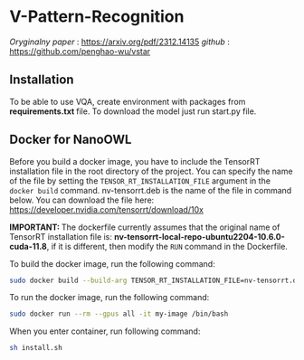 # V-Pattern-Recognition

*Oryginalny paper* : https://arxiv.org/pdf/2312.14135
*github* : https://github.com/penghao-wu/vstar

## Installation
To be able to use VQA, create environment with packages from <B>requirements.txt </B> file.
To download the model just run start.py file.

## Docker for NanoOWL
Before you build a docker image, you have to include the TensorRT installation file in the root directory of the project. 
You can specify the name of the file by setting the `TENSOR_RT_INSTALLATION_FILE` argument in the `docker build` command.
nv-tensorrt.deb is the name of the file in command below.
You can download the file here: https://developer.nvidia.com/tensorrt/download/10x

<B> IMPORTANT: </B> The dockerfile currently assumes that the original name of TensorRT installation file is: <B>nv-tensorrt-local-repo-ubuntu2204-10.6.0-cuda-11.8</B>,
if it is different, then modify the `RUN` command in the Dockerfile.

To build the docker image, run the following command:
```bash
sudo docker build --build-arg TENSOR_RT_INSTALLATION_FILE=nv-tensorrt.deb -t my-image .
```

To run the docker image, run the following command:
```bash
sudo docker run --rm --gpus all -it my-image /bin/bash
```

When you enter container, run following command:
```bash
sh install.sh
```